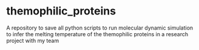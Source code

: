 # themophilic_proteins
A repository to save all python scripts to run molecular dynamic simulation to infer the melting temperature of the themophilic proteins in a research project with my team
